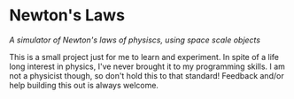 # Newton's Laws

*A simulator of Newton's laws of physiscs, using space scale objects*

This is a small project just for me to learn and experiment. In spite of a life long interest in physics, I've never brought it to my programming skills. I am not a physicist though, so don't hold this to that standard! Feedback and/or help building this out is always welcome.
